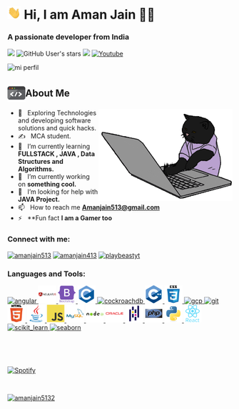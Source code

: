 # <img src="https://raw.githubusercontent.com/ABSphreak/ABSphreak/master/gifs/Hi.gif" width="30px"> Hi, I am Aman Jain 👨‍💻 
<h3 align="left">A passionate developer from India</h3>

![](https://img.shields.io/github/followers/amanjain5132?label=follow&logo=github&style=flat-square)
![GitHub User's stars](https://img.shields.io/github/stars/amanjain5132?label=%E2%AD%90GitHub%20stars&style=flat-square)
![](https://komarev.com/ghpvc/?username=amanjain5132&style=flat-square&color=ff69b4)
<a href="https://www.youtube.com/channel/UCJ62ENlmlh1YdS9pdNEfLEA/featured">![Youtube](https://img.shields.io/badge/-AmanJain-333333?style=flat&logo=youtube)</a>


![mi perfil](https://res.cloudinary.com/superfolio/image/upload/v1620689979/68747470733a2f2f692e70696e696d672e636f6d2f6f726967696e616c732f63362f33332f63322f63363333633230656465383266306530636564376435373064626533613166332e676966_yjuh2s.gif)

<h2 style="display: flex; align-items: center; margin-bottom: 1rem;"><img style="width: 40px; margin: 0;" src="https://github.com/BhavyaCodes/BhavyaCodes/blob/master/.github/code.gif" alt="🌟" width='40' /> About Me</h2>

<img align='right' src="https://github.com/BhavyaCodes/BhavyaCodes/blob/master/.github/cat.gif" height="" width="300" alt="coding cat">

- 🤔 &nbsp; Exploring Technologies and developing software solutions and quick hacks.
- ✍️ &nbsp; MCA student.
- 🌱 &nbsp; I’m currently learning **FULLSTACK , JAVA , Data Structures and Algorithms.**
- 🔭 &nbsp; I’m currently working on **something cool.**
- 🤝 &nbsp; I’m looking for help with **JAVA Project.**
- 📫 &nbsp; How to reach me **Amanjain513@gmail.com**
- ⚡ &nbsp; **Fun fact **I am a Gamer too**

<h3 align="left">Connect with me:</h3>
<p align="left">
<a href="https://linkedin.com/in/amanjain513" target="blank"><img align="center" src="https://raw.githubusercontent.com/rahuldkjain/github-profile-readme-generator/master/src/images/icons/Social/linked-in-alt.svg" alt="amanjain513" height="30" width="40" /></a>
<a href="https://instagram.com/amanjain413" target="blank"><img align="center" src="https://raw.githubusercontent.com/rahuldkjain/github-profile-readme-generator/master/src/images/icons/Social/instagram.svg" alt="amanjain413" height="30" width="40" /></a>
<a href="https://www.youtube.com/channel/UCJ62ENlmlh1YdS9pdNEfLEA/featured" target="blank"><img align="center" src="https://raw.githubusercontent.com/rahuldkjain/github-profile-readme-generator/master/src/images/icons/Social/youtube.svg" alt="playbeastyt" height="30" width="40" /></a>
</p>

<h3 align="left">Languages and Tools:</h3>
<p align="left"> <a href="https://angular.io" target="_blank" rel="noreferrer"> <img src="https://angular.io/assets/images/logos/angular/angular.svg" alt="angular" width="40" height="40"/> </a> <a href="https://angular.io" target="_blank" rel="noreferrer"> <img src="https://raw.githubusercontent.com/devicons/devicon/master/icons/angularjs/angularjs-original-wordmark.svg" alt="angularjs" width="40" height="40"/> </a> <a href="https://getbootstrap.com" target="_blank" rel="noreferrer"> <img src="https://raw.githubusercontent.com/devicons/devicon/master/icons/bootstrap/bootstrap-plain-wordmark.svg" alt="bootstrap" width="40" height="40"/> </a> <a href="https://www.cprogramming.com/" target="_blank" rel="noreferrer"> <img src="https://raw.githubusercontent.com/devicons/devicon/master/icons/c/c-original.svg" alt="c" width="40" height="40"/> </a> <a href="https://www.cockroachlabs.com/product/cockroachdb/" target="_blank" rel="noreferrer"> <img src="https://cdn.worldvectorlogo.com/logos/cockroachdb.svg" alt="cockroachdb" width="40" height="40"/> </a> <a href="https://www.w3schools.com/cpp/" target="_blank" rel="noreferrer"> <img src="https://raw.githubusercontent.com/devicons/devicon/master/icons/cplusplus/cplusplus-original.svg" alt="cplusplus" width="40" height="40"/> </a> <a href="https://www.w3schools.com/css/" target="_blank" rel="noreferrer"> <img src="https://raw.githubusercontent.com/devicons/devicon/master/icons/css3/css3-original-wordmark.svg" alt="css3" width="40" height="40"/> </a> <a href="https://cloud.google.com" target="_blank" rel="noreferrer"> <img src="https://www.vectorlogo.zone/logos/google_cloud/google_cloud-icon.svg" alt="gcp" width="40" height="40"/> </a> <a href="https://git-scm.com/" target="_blank" rel="noreferrer"> <img src="https://www.vectorlogo.zone/logos/git-scm/git-scm-icon.svg" alt="git" width="40" height="40"/> </a> <a href="https://www.w3.org/html/" target="_blank" rel="noreferrer"> <img src="https://raw.githubusercontent.com/devicons/devicon/master/icons/html5/html5-original-wordmark.svg" alt="html5" width="40" height="40"/> </a> <a href="https://www.java.com" target="_blank" rel="noreferrer"> <img src="https://raw.githubusercontent.com/devicons/devicon/master/icons/java/java-original.svg" alt="java" width="40" height="40"/> </a> <a href="https://developer.mozilla.org/en-US/docs/Web/JavaScript" target="_blank" rel="noreferrer"> <img src="https://raw.githubusercontent.com/devicons/devicon/master/icons/javascript/javascript-original.svg" alt="javascript" width="40" height="40"/> </a> <a href="https://www.mysql.com/" target="_blank" rel="noreferrer"> <img src="https://raw.githubusercontent.com/devicons/devicon/master/icons/mysql/mysql-original-wordmark.svg" alt="mysql" width="40" height="40"/> </a> <a href="https://nodejs.org" target="_blank" rel="noreferrer"> <img src="https://raw.githubusercontent.com/devicons/devicon/master/icons/nodejs/nodejs-original-wordmark.svg" alt="nodejs" width="40" height="40"/> </a> <a href="https://www.oracle.com/" target="_blank" rel="noreferrer"> <img src="https://raw.githubusercontent.com/devicons/devicon/master/icons/oracle/oracle-original.svg" alt="oracle" width="40" height="40"/> </a> <a href="https://pandas.pydata.org/" target="_blank" rel="noreferrer"> <img src="https://raw.githubusercontent.com/devicons/devicon/2ae2a900d2f041da66e950e4d48052658d850630/icons/pandas/pandas-original.svg" alt="pandas" width="40" height="40"/> </a> <a href="https://www.php.net" target="_blank" rel="noreferrer"> <img src="https://raw.githubusercontent.com/devicons/devicon/master/icons/php/php-original.svg" alt="php" width="40" height="40"/> </a> <a href="https://www.python.org" target="_blank" rel="noreferrer"> <img src="https://raw.githubusercontent.com/devicons/devicon/master/icons/python/python-original.svg" alt="python" width="40" height="40"/> </a> <a href="https://reactjs.org/" target="_blank" rel="noreferrer"> <img src="https://raw.githubusercontent.com/devicons/devicon/master/icons/react/react-original-wordmark.svg" alt="react" width="40" height="40"/> </a> <a href="https://scikit-learn.org/" target="_blank" rel="noreferrer"> <img src="https://upload.wikimedia.org/wikipedia/commons/0/05/Scikit_learn_logo_small.svg" alt="scikit_learn" width="40" height="40"/> </a> <a href="https://seaborn.pydata.org/" target="_blank" rel="noreferrer"> <img src="https://seaborn.pydata.org/_images/logo-mark-lightbg.svg" alt="seaborn" width="40" height="40"/> </a> </p>

 <br/>
    <a href="https://github.com/amanjain5132/amanjain5132"><img alt="" src="https://github-readme-stats.vercel.app/api?username=amanjain5132&show_icons=true&count_private=true&theme=react&hide_border=true&bg_color=0D1117" /></a>
    
 &nbsp; <br> [![Spotify](https://novatorem.vercel.app/api/spotify?background_color=0d1117&border_color=ffffff)](https://open.spotify.com/user/oghrh5bn7n4fv7h72epmr2i5e)

 
  <a href="https://amanjain5132.github.io/"><img alt="" src="https://github-readme-stats.vercel.app/api/top-langs/?username=amanjain5132&show_count=8&count_private=true&layout=compact&theme=react&hide_border=true&bg_color=0D1117" /></a>
  <br/>
  
 <p align="left"> <a href="https://github.com/ryo-ma/github-profile-trophy"><img src="https://github-profile-trophy.vercel.app/?username=amanjain5132" alt="amanjain5132" /></a> </p>

